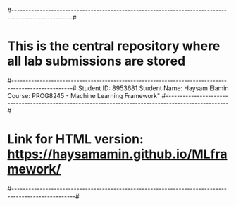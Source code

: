 #---------------------------------------------------------------------------------------------------# 
#                This is the central repository where all lab submissions are stored                #
#---------------------------------------------------------------------------------------------------#
Student ID: 8953681
Student Name: Haysam Elamin
Course: PROG8245 - Machine Learning Framework"
#----------------------------------------------------------------------------------------------------#
#  Link for HTML version: https://haysamamin.github.io/MLframework/                                    
#----------------------------------------------------------------------------------------------------#
